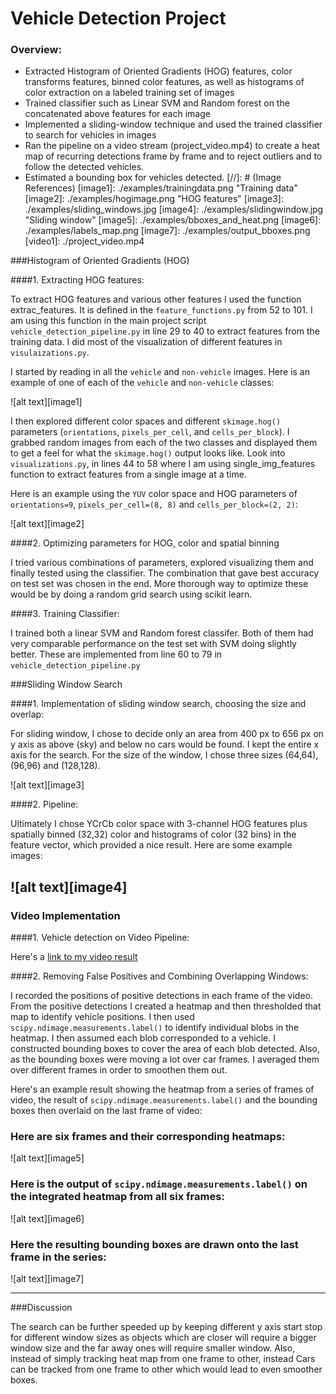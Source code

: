 # **Vehicle Detection Project**

### Overview:

* Extracted Histogram of Oriented Gradients (HOG) features, color transforms features,  binned color features, as well as histograms of color extraction on a labeled training set of images
* Trained classifier such as Linear SVM and Random forest on the concatenated above features for each image
* Implemented a sliding-window technique and used the trained classifier to search for vehicles in images
* Ran the pipeline on a video stream (project_video.mp4) to create a heat map of recurring detections frame by frame and to reject outliers and to follow the detected vehicles.
* Estimated a bounding box for vehicles detected.
[//]: # (Image References)
[image1]: ./examples/trainingdata.png "Training data"
[image2]: ./examples/hogimage.png "HOG features"
[image3]: ./examples/sliding_windows.jpg
[image4]: ./examples/slidingwindow.jpg "Sliding window"
[image5]: ./examples/bboxes_and_heat.png
[image6]: ./examples/labels_map.png
[image7]: ./examples/output_bboxes.png
[video1]: ./project_video.mp4



###Histogram of Oriented Gradients (HOG)

####1. Extracting HOG features:

To extract HOG features and various other features I used the function extrac_features. It is defined in the `feature_functions.py` from 52 to 101. I am using this function in the main project script `vehicle_detection_pipeline.py` in line 29 to 40 to extract features from the training data. I did most of the visualization of different features in `visulaizations.py`.

I started by reading in all the `vehicle` and `non-vehicle` images.  Here is an example of one of each of the `vehicle` and `non-vehicle` classes:

![alt text][image1]

I then explored different color spaces and different `skimage.hog()` parameters (`orientations`, `pixels_per_cell`, and `cells_per_block`).  I grabbed random images from each of the two classes and displayed them to get a feel for what the `skimage.hog()` output looks like. Look into `visualizations.py`, in lines 44 to 58 where I am using single_img_features function to extract features from a single image at a time.

Here is an example using the `YUV` color space and HOG parameters of `orientations=9`, `pixels_per_cell=(8, 8)` and `cells_per_block=(2, 2)`:

![alt text][image2]

####2. Optimizing parameters for HOG, color and spatial binning

I tried various combinations of parameters, explored visualizing them and finally tested using the classifier. The combination that gave best accuracy on test set was chosen in the end. More thorough way to optimize these would be by doing a random grid search using scikit learn.

####3. Training Classifier:

I trained both a linear SVM and Random forest classifer. Both of them had very comparable performance on the test set with SVM doing slightly better. These are implemented from line 60 to 79 in  `vehicle_detection_pipeline.py`

###Sliding Window Search

####1. Implementation of sliding window search, choosing the size and overlap:

For sliding window, I chose to decide only an area from 400 px to 656 px on y axis as above (sky) and below no cars would be found. I kept the entire x axis for the search. For the size of the window, I chose three sizes (64,64), (96,96) and (128,128). 

![alt text][image3]

####2. Pipeline:

Ultimately I chose YCrCb color space with 3-channel HOG features plus spatially binned (32,32) color and histograms of color (32 bins) in the feature vector, which provided a nice result.  Here are some example images:

![alt text][image4]
---

### Video Implementation

####1. Vehicle detection on Video Pipeline:

Here's a [link to my video result](./project_video.mp4)


####2. Removing False Positives and Combining Overlapping Windows:

I recorded the positions of positive detections in each frame of the video.  From the positive detections I created a heatmap and then thresholded that map to identify vehicle positions.  I then used `scipy.ndimage.measurements.label()` to identify individual blobs in the heatmap.  I then assumed each blob corresponded to a vehicle.  I constructed bounding boxes to cover the area of each blob detected. Also, as the bounding boxes were moving a lot over car frames. I averaged them over different frames in order to smoothen them out.  

Here's an example result showing the heatmap from a series of frames of video, the result of `scipy.ndimage.measurements.label()` and the bounding boxes then overlaid on the last frame of video:

### Here are six frames and their corresponding heatmaps:

![alt text][image5]

### Here is the output of `scipy.ndimage.measurements.label()` on the integrated heatmap from all six frames:
![alt text][image6]

### Here the resulting bounding boxes are drawn onto the last frame in the series:
![alt text][image7]



---

###Discussion

The search can be further speeded up by keeping different y axis start stop for different window sizes as objects which are closer will require a bigger window size and the far away ones will require smaller window. Also, instead of simply tracking heat map from one frame to other, instead Cars can be tracked from one frame to other which would lead to even smoother boxes.

